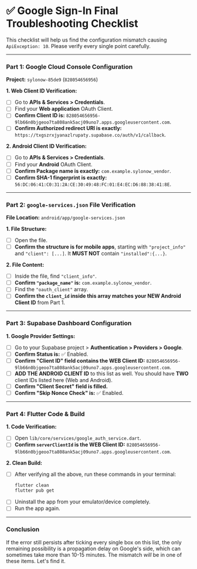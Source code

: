 # ✅ Google Sign-In Final Troubleshooting Checklist

This checklist will help us find the configuration mismatch causing `ApiException: 10`. Please verify every single point carefully.

---

### **Part 1: Google Cloud Console Configuration**

**Project:** `sylonow-85de9` (`828054656956`)

**1. Web Client ID Verification:**
   - [ ] Go to **APIs & Services > Credentials**.
   - [ ] Find your **Web application** OAuth Client.
   - [ ] **Confirm Client ID is:** `828054656956-9lb66n0bjgeoo7ta808ank5acj09uno7.apps.googleusercontent.com`.
   - [ ] **Confirm Authorized redirect URI is exactly:** `https://txgszrxjyanazlrupaty.supabase.co/auth/v1/callback`.

**2. Android Client ID Verification:**
   - [ ] Go to **APIs & Services > Credentials**.
   - [ ] Find your **Android** OAuth Client.
   - [ ] **Confirm Package name is exactly:** `com.example.sylonow_vendor`.
   - [ ] **Confirm SHA-1 fingerprint is exactly:** `56:DC:06:41:C0:31:2A:CE:30:49:48:FC:01:E4:EC:D6:88:38:41:8E`.

---

### **Part 2: `google-services.json` File Verification**

**File Location:** `android/app/google-services.json`

**1. File Structure:**
   - [ ] Open the file.
   - [ ] **Confirm the structure is for mobile apps**, starting with `"project_info"` and `"client": [...]`. It **MUST NOT** contain `"installed":{...}`.

**2. File Content:**
   - [ ] Inside the file, find `"client_info"`.
   - [ ] **Confirm `"package_name"` is:** `com.example.sylonow_vendor`.
   - [ ] Find the `"oauth_client"` array.
   - [ ] **Confirm the `client_id` inside this array matches your NEW Android Client ID** from Part 1.

---

### **Part 3: Supabase Dashboard Configuration**

**1. Google Provider Settings:**
   - [ ] Go to your Supabase project > **Authentication > Providers > Google**.
   - [ ] **Confirm Status is:** ✅ Enabled.
   - [ ] **Confirm "Client ID" field contains the WEB Client ID:** `828054656956-9lb66n0bjgeoo7ta808ank5acj09uno7.apps.googleusercontent.com`.
   - [ ] **ADD THE ANDROID CLIENT ID** to this list as well. You should have **TWO** client IDs listed here (Web and Android).
   - [ ] **Confirm "Client Secret" field is filled.**
   - [ ] **Confirm "Skip Nonce Check" is:** ✅ Enabled.

---

### **Part 4: Flutter Code & Build**

**1. Code Verification:**
   - [ ] Open `lib/core/services/google_auth_service.dart`.
   - [ ] **Confirm `serverClientId` is the WEB Client ID:** `828054656956-9lb66n0bjgeoo7ta808ank5acj09uno7.apps.googleusercontent.com`.

**2. Clean Build:**
   - [ ] After verifying all the above, run these commands in your terminal:
     ```bash
     flutter clean
     flutter pub get
     ```
   - [ ] Uninstall the app from your emulator/device completely.
   - [ ] Run the app again.

---

### **Conclusion**

If the error still persists after ticking every single box on this list, the only remaining possibility is a propagation delay on Google's side, which can sometimes take more than 10-15 minutes. The mismatch *will* be in one of these items. Let's find it. 